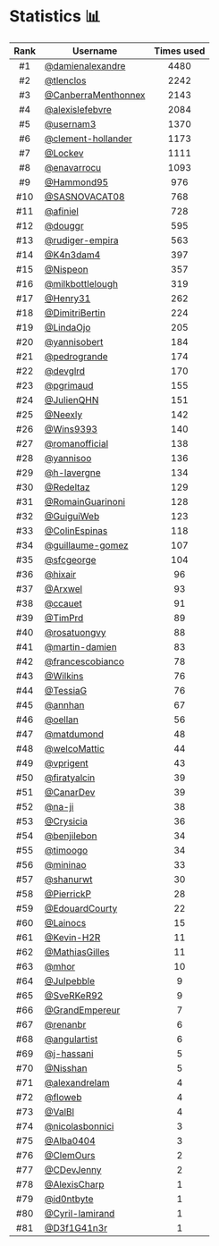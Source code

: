# Statistics 📊

|Rank|Username|Times used|
:--------:|--------|:--------:|
|#1|[@damienalexandre](https://github.com/damienalexandre)|4480|
|#2|[@tlenclos](https://github.com/tlenclos)|2242|
|#3|[@CanberraMenthonnex](https://github.com/CanberraMenthonnex)|2143|
|#4|[@alexislefebvre](https://github.com/alexislefebvre)|2084|
|#5|[@usernam3](https://github.com/usernam3)|1370|
|#6|[@clement-hollander](https://github.com/clement-hollander)|1173|
|#7|[@Lockev](https://github.com/Lockev)|1111|
|#8|[@enavarrocu](https://github.com/enavarrocu)|1093|
|#9|[@Hammond95](https://github.com/Hammond95)|976|
|#10|[@SASNOVACAT08](https://github.com/SASNOVACAT08)|768|
|#11|[@afiniel](https://github.com/afiniel)|728|
|#12|[@douggr](https://github.com/douggr)|595|
|#13|[@rudiger-empira](https://github.com/rudiger-empira)|563|
|#14|[@K4n3dam4](https://github.com/K4n3dam4)|397|
|#15|[@Nispeon](https://github.com/Nispeon)|357|
|#16|[@milkbottlelough](https://github.com/milkbottlelough)|319|
|#17|[@Henry31](https://github.com/Henry31)|262|
|#18|[@DimitriBertin](https://github.com/DimitriBertin)|224|
|#19|[@LindaOjo](https://github.com/LindaOjo)|205|
|#20|[@yannisobert](https://github.com/yannisobert)|184|
|#21|[@pedrogrande](https://github.com/pedrogrande)|174|
|#22|[@devglrd](https://github.com/devglrd)|170|
|#23|[@pgrimaud](https://github.com/pgrimaud)|155|
|#24|[@JulienQHN](https://github.com/JulienQHN)|151|
|#25|[@Neexly](https://github.com/Neexly)|142|
|#26|[@Wins9393](https://github.com/Wins9393)|140|
|#27|[@romanofficial](https://github.com/romanofficial)|138|
|#28|[@yannisoo](https://github.com/yannisoo)|136|
|#29|[@h-lavergne](https://github.com/h-lavergne)|134|
|#30|[@Redeltaz](https://github.com/Redeltaz)|129|
|#31|[@RomainGuarinoni](https://github.com/RomainGuarinoni)|128|
|#32|[@GuiguiWeb](https://github.com/GuiguiWeb)|123|
|#33|[@ColinEspinas](https://github.com/ColinEspinas)|118|
|#34|[@guillaume-gomez](https://github.com/guillaume-gomez)|107|
|#35|[@sfcgeorge](https://github.com/sfcgeorge)|104|
|#36|[@hixair](https://github.com/hixair)|96|
|#37|[@Arxwel](https://github.com/Arxwel)|93|
|#38|[@ccauet](https://github.com/ccauet)|91|
|#39|[@TimPrd](https://github.com/TimPrd)|89|
|#40|[@rosatuongvy](https://github.com/rosatuongvy)|88|
|#41|[@martin-damien](https://github.com/martin-damien)|83|
|#42|[@francescobianco](https://github.com/francescobianco)|78|
|#43|[@Wilkins](https://github.com/Wilkins)|76|
|#44|[@TessiaG](https://github.com/TessiaG)|76|
|#45|[@annhan](https://github.com/annhan)|67|
|#46|[@oellan](https://github.com/oellan)|56|
|#47|[@matdumond](https://github.com/matdumond)|48|
|#48|[@welcoMattic](https://github.com/welcoMattic)|44|
|#49|[@vprigent](https://github.com/vprigent)|43|
|#50|[@firatyalcin](https://github.com/firatyalcin)|39|
|#51|[@CanarDev](https://github.com/CanarDev)|39|
|#52|[@na-ji](https://github.com/na-ji)|38|
|#53|[@Crysicia](https://github.com/Crysicia)|36|
|#54|[@benjilebon](https://github.com/benjilebon)|34|
|#55|[@timoogo](https://github.com/timoogo)|34|
|#56|[@mininao](https://github.com/mininao)|33|
|#57|[@shanurwt](https://github.com/shanurwt)|30|
|#58|[@PierrickP](https://github.com/PierrickP)|28|
|#59|[@EdouardCourty](https://github.com/EdouardCourty)|22|
|#60|[@Lainocs](https://github.com/Lainocs)|15|
|#61|[@Kevin-H2R](https://github.com/Kevin-H2R)|11|
|#62|[@MathiasGilles](https://github.com/MathiasGilles)|11|
|#63|[@mhor](https://github.com/mhor)|10|
|#64|[@Julpebble](https://github.com/Julpebble)|9|
|#65|[@SveRKeR92](https://github.com/SveRKeR92)|9|
|#66|[@GrandEmpereur](https://github.com/GrandEmpereur)|7|
|#67|[@renanbr](https://github.com/renanbr)|6|
|#68|[@angulartist](https://github.com/angulartist)|6|
|#69|[@j-hassani](https://github.com/j-hassani)|5|
|#70|[@Nisshan](https://github.com/Nisshan)|5|
|#71|[@alexandrelam](https://github.com/alexandrelam)|4|
|#72|[@floweb](https://github.com/floweb)|4|
|#73|[@ValBl](https://github.com/ValBl)|4|
|#74|[@nicolasbonnici](https://github.com/nicolasbonnici)|3|
|#75|[@Alba0404](https://github.com/Alba0404)|3|
|#76|[@ClemOurs](https://github.com/ClemOurs)|2|
|#77|[@CDevJenny](https://github.com/CDevJenny)|2|
|#78|[@AlexisCharp](https://github.com/AlexisCharp)|1|
|#79|[@id0ntbyte](https://github.com/id0ntbyte)|1|
|#80|[@Cyril-lamirand](https://github.com/Cyril-lamirand)|1|
|#81|[@D3f1G41n3r](https://github.com/D3f1G41n3r)|1|
